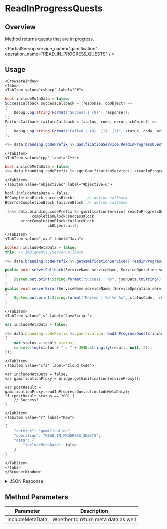 # ReadInProgressQuests
## Overview
Method returns quests that are in progress.

<PartialServop service_name="gamification" operation_name="READ_IN_PROGRESS_QUESTS" / >

## Usage

```mdx-code-block
<BrowserWindow>
<Tabs>
<TabItem value="csharp" label="C#">
```

```csharp
bool includeMetaData = false;
SuccessCallback successCallback = (response, cbObject) =>
{
    Debug.Log(string.Format("Success | {0}", response));
};
FailureCallback failureCallback = (status, code, error, cbObject) =>
{
    Debug.Log(string.Format("Failed | {0}  {1}  {2}", status, code, error));
};

<%= data.branding.codePrefix %>.GamificationService.ReadInProgressQuests(includeMetaData, successCallback, failureCallback);
```

```mdx-code-block
</TabItem>
<TabItem value="cpp" label="C++">
```

```cpp
bool includeMetaData = false;
<%= data.branding.codePrefix %>->getGamificationService()->readInProgressQuests(includeMetaData, this);
```

```mdx-code-block
</TabItem>
<TabItem value="objectivec" label="Objective-C">
```

```objectivec
bool includeMetaData = false;
BCCompletionBlock successBlock;      // define callback
BCErrorCompletionBlock failureBlock; // define callback

[[<%= data.branding.codePrefix %> gamificationService] readInProgressQuests:includeMetaData
            completionBlock:successBlock
       errorCompletionBlock:failureBlock
                   cbObject:nil];
```

```mdx-code-block
</TabItem>
<TabItem value="java" label="Java">
```

```java
boolean includeMetaData = false;
this; // implements IServerCallback

<%= data.branding.codePrefix %>.getGamificationService().readInProgressQuests(includeMetaData, this);

public void serverCallback(ServiceName serviceName, ServiceOperation serviceOperation, JSONObject jsonData)
{
    System.out.print(String.format("Success | %s", jsonData.toString()));
}
public void serverError(ServiceName serviceName, ServiceOperation serviceOperation, int statusCode, int reasonCode, String jsonError)
{
    System.out.print(String.format("Failed | %d %d %s", statusCode,  reasonCode, jsonError.toString()));
}
```

```mdx-code-block
</TabItem>
<TabItem value="js" label="JavaScript">
```

```javascript
var includeMetaData = false;

<%= data.branding.codePrefix %>.gamification.readInProgressQuests(includeMetaData, result =>
{
	var status = result.status;
	console.log(status + " : " + JSON.stringify(result, null, 2));
});
```

```mdx-code-block
</TabItem>
<TabItem value="cfs" label="Cloud Code">
```

```cfscript
var includeMetaData = false;
var gamificationProxy = bridge.getGamificationServiceProxy();

var postResult = gamificationProxy.readInProgressQuests(includeMetaData);
if (postResult.status == 200) {
    // Success!
}
```

```mdx-code-block
</TabItem>
<TabItem value="r" label="Raw">
```

```r
{
	"service": "gamification",
	"operation": "READ_IN_PROGRESS_QUESTS",
	"data": {
		"includeMetaData": false
	}
}
```

```mdx-code-block
</TabItem>
</Tabs>
</BrowserWindow>
```

<details>
<summary>JSON Response</summary>

```json
{
    "status" : 200,
    "data" :
    {
        "quests": []
    }
}
```
</details>

## Method Parameters
Parameter | Description
--------- | -----------
includeMetaData | Whether to return meta data as well


